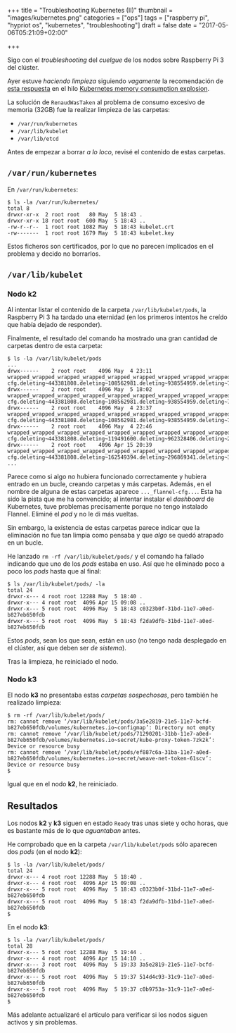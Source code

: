 +++
title = "Troubleshooting Kubernetes (II)"
thumbnail = "images/kubernetes.png"
categories = ["ops"]
tags = ["raspberry pi", "hypriot os", "kubernetes", "troubleshooting"]
draft = false
date = "2017-05-06T05:21:09+02:00"

+++

Sigo con el _troubleshooting_ del _cuelgue_ de los nodos sobre Raspberry Pi 3 del clúster.


Ayer estuve _haciendo limpieza_ siguiendo _vagamente_ la recomendación de [esta respuesta](https://github.com/kubernetes/kubernetes/issues/43593#issuecomment-288899231) en el hilo [Kubernetes memory consumption explosion](https://github.com/kubernetes/kubernetes/issues/43593#issuecomment-288899231).

<!--more-->

La solución de `RenaudWasTaken` al problema de consumo excesivo de memoria (32GB) fue la realizar limpieza de las carpetas:

* `/var/run/kubernetes`
* `/var/lib/kubelet`
* `/var/lib/etcd`

Antes de empezar a borrar _a lo loco_, revisé el contenido de estas carpetas.

## `/var/run/kubernetes`

En `/var/run/kubernetes`:

```shell
$ ls -la /var/run/kubernetes/
total 8
drwxr-xr-x  2 root root   80 May  5 18:43 .
drwxr-xr-x 18 root root  600 May  5 18:43 ..
-rw-r--r--  1 root root 1082 May  5 18:43 kubelet.crt
-rw-------  1 root root 1679 May  5 18:43 kubelet.key
```

Estos ficheros son certificados, por lo que no parecen implicados en el problema y decido no borrarlos.

## `/var/lib/kubelet`

### Nodo **k2**

Al intentar listar el contenido de la carpeta `/var/lib/kubelet/pods`, la Raspberry Pi 3 ha tardado una eternidad (en los primeros intentos he creído que había dejado de responder).

Finalmente, el resultado del comando ha mostrado una gran cantidad de carpetas dentro de esta carpeta:

```shell
$ ls -la /var/lib/kubelet/pods
...
drwx------    2 root root    4096 May  4 23:11 wrapped_wrapped_wrapped_wrapped_wrapped_wrapped_wrapped_wrapped_wrapped_flannel-cfg.deleting~443381808.deleting~108562981.deleting~938554959.deleting~743974077.deleting~207819844.deleting~559419937.deleting~142152710.deleting~494766199.deleting~952339001
drwx------    2 root root    4096 May  5 18:02 wrapped_wrapped_wrapped_wrapped_wrapped_wrapped_wrapped_wrapped_wrapped_flannel-cfg.deleting~443381808.deleting~108562981.deleting~938554959.deleting~743974077.deleting~274346355.deleting~274250693.deleting~987962315.deleting~680794233.deleting~917929467
drwx------    2 root root    4096 May  4 23:37 wrapped_wrapped_wrapped_wrapped_wrapped_wrapped_wrapped_wrapped_wrapped_flannel-cfg.deleting~443381808.deleting~108562981.deleting~938554959.deleting~743974077.deleting~274346355.deleting~292131322.deleting~049606881.deleting~105942520.deleting~463246644
drwx------    2 root root    4096 May  4 22:46 wrapped_wrapped_wrapped_wrapped_wrapped_wrapped_wrapped_wrapped_wrapped_flannel-cfg.deleting~443381808.deleting~119491600.deleting~962328406.deleting~220005477.deleting~309794961.deleting~392355244.deleting~378832104.deleting~159122214.deleting~324365539
drwx------    2 root root    4096 Apr 15 20:39 wrapped_wrapped_wrapped_wrapped_wrapped_wrapped_wrapped_wrapped_wrapped_flannel-cfg.deleting~443381808.deleting~162549394.deleting~296869341.deleting~353223099.deleting~018715754.deleting~526835026.deleting~320404022.deleting~453576282.deleting~001809150
...
```

Parece como si algo no hubiera funcionado correctamente y hubiera entrado en un bucle, creando carpetas y más carpetas. Además, en el nombre de alguna de estas carpetas aparece `..._flannel-cfg...`. Esta ha sido la pista que me ha convencido; al intentar instalar el _dashboard_ de Kubernetes, tuve problemas precisamente porque no tengo instalado Flannel. Eliminé el _pod_ y no le di más vueltas.

Sin embargo, la existencia de estas carpetas parece indicar que la eliminación no fue tan limpia como pensaba y que _algo_ se quedó atrapado en un bucle.

He lanzado `rm -rf /var/lib/kubelet/pods/` y el comando ha fallado indicando que uno de los _pods_ estaba en uso. Así que he eliminado poco a poco los _pods_ hasta que al final:

```shell
$ ls /var/lib/kubelet/pods/ -la
total 24
drwxr-x--- 4 root root 12288 May  5 18:40 .
drwxr-x--- 4 root root  4096 Apr 15 09:08 ..
drwxr-x--- 5 root root  4096 May  5 18:43 c0323b0f-31bd-11e7-a0ed-b827eb650fdb
drwxr-x--- 5 root root  4096 May  5 18:43 f2da9dfb-31bd-11e7-a0ed-b827eb650fdb
```

Estos _pods_, sean los que sean, están en uso (no tengo nada desplegado en el clúster, así que deben ser _de sistema_).

Tras la limpieza, he reiniciado el nodo.

### Nodo **k3**

El nodo **k3** no presentaba estas _carpetas sospechosas_, pero también he realizado limpieza:

```shell
$ rm -rf /var/lib/kubelet/pods/
rm: cannot remove ‘/var/lib/kubelet/pods/3a5e2819-21e5-11e7-bcfd-b827eb650fdb/volumes/kubernetes.io~configmap’: Directory not empty
rm: cannot remove ‘/var/lib/kubelet/pods/71290201-31bb-11e7-a0ed-b827eb650fdb/volumes/kubernetes.io~secret/kube-proxy-token-7zk2k’: Device or resource busy
rm: cannot remove ‘/var/lib/kubelet/pods/ef887c6a-31ba-11e7-a0ed-b827eb650fdb/volumes/kubernetes.io~secret/weave-net-token-61scv’: Device or resource busy
$
```

Igual que en el nodo **k2**, he reiniciado.

## Resultados

Los nodos **k2** y **k3** siguen en estado `Ready` tras unas siete y ocho horas, que es bastante más de lo que _aguantaban_ antes.

He comprobado que en la carpeta `/var/lib/kubelet/pods` sólo aparecen dos _pods_ (en el nodo **k2**):

```shell
$ ls -la /var/lib/kubelet/pods/
total 24
drwxr-x--- 4 root root 12288 May  5 18:40 .
drwxr-x--- 4 root root  4096 Apr 15 09:08 ..
drwxr-x--- 5 root root  4096 May  5 18:43 c0323b0f-31bd-11e7-a0ed-b827eb650fdb
drwxr-x--- 5 root root  4096 May  5 18:43 f2da9dfb-31bd-11e7-a0ed-b827eb650fdb
$
```

En el nodo **k3**:

```shell
$ ls -la /var/lib/kubelet/pods/
total 28
drwxr-x--- 5 root root 12288 May  5 19:44 .
drwxr-x--- 4 root root  4096 Apr 15 14:10 ..
drwxr-x--- 3 root root  4096 May  5 19:33 3a5e2819-21e5-11e7-bcfd-b827eb650fdb
drwxr-x--- 5 root root  4096 May  5 19:37 514d4c93-31c9-11e7-a0ed-b827eb650fdb
drwxr-x--- 5 root root  4096 May  5 19:37 c0b9753a-31c9-11e7-a0ed-b827eb650fdb
$
```

Más adelante actualizaré el artículo para verificar si los nodos siguen activos y sin problemas.
